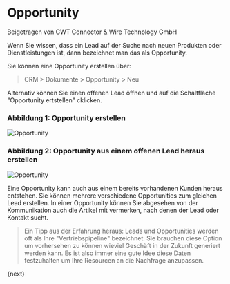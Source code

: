 <!-- add-breadcrumbs -->
# Opportunity
<span class="text-muted contributed-by">Beigetragen von CWT Connector & Wire Technology GmbH</span>

Wenn Sie wissen, dass ein Lead auf der Suche nach neuen Produkten oder Dienstleistungen ist, dann bezeichnet man das als Opportunity.

Sie können eine Opportunity erstellen über:

> CRM > Dokumente > Opportunity > Neu

Alternativ können Sie einen offenen Lead öffnen und auf die Schaltfläche "Opportunity ertstellen" cklicken.

### Abbildung 1: Opportunity erstellen

<img class="screenshot" alt="Opportunity" src="{{docs_base_url}}/assets/img/crm/opportunity.png">

### Abbildung 2: Opportunity aus einem offenen Lead heraus erstellen

<img class="screenshot" alt="Opportunity" src="{{docs_base_url}}/assets/img/crm/lead-to-opportunity.png">

Eine Opportunity kann auch aus einem bereits vorhandenen Kunden heraus entstehen. Sie können mehrere verschiedene Opportunities zum gleichen Lead erstellen. In einer Opportunity können Sie abgesehen von der Kommunikation auch die Artikel mit vermerken, nach denen der Lead oder Kontakt sucht.

> Ein Tipp aus der Erfahrung heraus: Leads und Opportunities werden oft als Ihre "Vertriebspipeline" bezeichnet. Sie brauchen diese Option um vorhersehen zu können wieviel Geschäft in der Zukunft generiert werden kann. Es ist also immer eine gute Idee diese Daten festzuhalten um Ihre Resourcen an die Nachfrage anzupassen.

{next}
